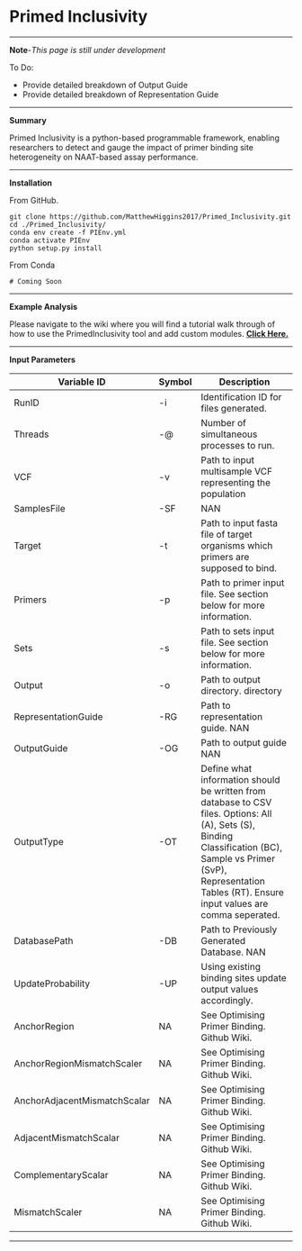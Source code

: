 # **Primed Inclusivity**
-----------------------

**Note**-*This page is still under development*

To Do:

* Provide detailed breakdown of Output Guide
* Provide detailed breakdown of Representation Guide

-----------------------
**Summary**


Primed Inclusivity is a python-based programmable framework, enabling researchers to detect and gauge the impact of primer binding site heterogeneity on NAAT-based assay performance.

-----------------------
**Installation**


From GitHub.

```
git clone https://github.com/MatthewHiggins2017/Primed_Inclusivity.git
cd ./Primed_Inclusivity/
conda env create -f PIEnv.yml
conda activate PIEnv
python setup.py install

```


From Conda

```
# Coming Soon
```

-----------------------
**Example Analysis**

Please navigate to the wiki where you will find a tutorial walk through of how to use the PrimedInclusivity tool and add custom modules. [**Click Here.**](https://github.com/MatthewHiggins2017/Primed_Inclusivity/wiki/Tutorial)  

------------------------

**Input Parameters**


| **Variable ID**                   | **Symbol**  | **Description** |
|--------------------------------   |-----    |-------------|
| RunID                             | -i      |  Identification ID for files generated.                                                     |
| Threads                           | -@      |  Number of simultaneous processes to run.                                                   |
| VCF                               | -v      |  Path to input multisample  VCF representing the population                                 |
| SamplesFile                       | -SF     |  NAN                                                                                        |
| Target                            | -t      |  Path to input fasta file of target organisms which primers are supposed to bind.           |
| Primers                           | -p      |  Path to primer input file. See section below for more information.                         |
| Sets                              | -s      |  Path to sets input file. See section below for more information.                           |
| Output                            | -o      |  Path to output directory. directory                                                                   |
| RepresentationGuide               | -RG     |  Path to representation guide. NAN                                                                                        |
| OutputGuide                       | -OG     | Path to output guide NAN                                                                                        |           
| OutputType                        | -OT     | Define what information should be written from database to CSV files. Options: All (A), Sets (S), Binding Classification (BC), Sample vs Primer (SvP), Representation Tables (RT). Ensure input values are comma seperated.                                                                                      |           
| DatabasePath                      | -DB     | Path to Previously Generated Database. NAN                                                                                        |          
| UpdateProbability                 | -UP     |  Using existing binding sites update output values accordingly.                                                                                         |           
| AnchorRegion                      | NA      |  See Optimising Primer Binding. Github Wiki.                                                                                         |           
| AnchorRegionMismatchScaler        | NA      |  See Optimising Primer Binding. Github Wiki.                                                                                         |           
| AnchorAdjacentMismatchScalar      | NA      |  See Optimising Primer Binding. Github Wiki.                                                                                         |           
| AdjacentMismatchScalar            | NA      |  See Optimising Primer Binding. Github Wiki.                                                                                         |          
| ComplementaryScalar               | NA      |  See Optimising Primer Binding. Github Wiki.                                                                                         |          
| MismatchScaler                    | NA      |  See Optimising Primer Binding. Github Wiki.                                                                                         |                    


-------------------------------
